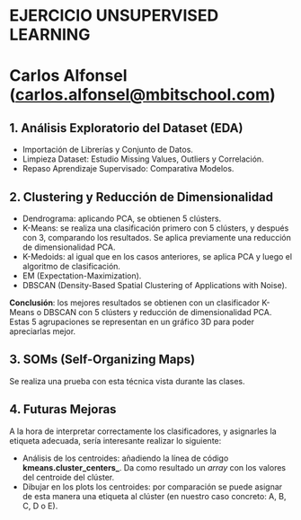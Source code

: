 # EJERCICIO UNSUPERVISED LEARNING
# Carlos Alfonsel (carlos.alfonsel@mbitschool.com)

## 1. Análisis Exploratorio del Dataset (EDA)

- Importación de Librerías y Conjunto de Datos.
- Limpieza Dataset: Estudio Missing Values, Outliers y Correlación.
- Repaso Aprendizaje Supervisado: Comparativa Modelos.

## 2. Clustering y Reducción de Dimensionalidad

- Dendrograma: aplicando PCA, se obtienen 5 clústers.
- K-Means: se realiza una clasificación primero con 5 clústers, y después con 3, comparando los resultados. Se aplica previamente una reducción de dimensionalidad PCA.
- K-Medoids: al igual que en los casos anteriores, se aplica PCA y luego el algoritmo de clasificación.
- EM (Expectation-Maximization).
- DBSCAN (Density-Based Spatial Clustering of Applications with Noise).

**Conclusión**: los mejores resultados se obtienen con un clasificador K-Means o DBSCAN con 5 clústers y reducción de dimensionalidad PCA. Estas 5 agrupaciones se representan en un gráfico 3D para poder apreciarlas mejor.

## 3. SOMs (Self-Organizing Maps)

Se realiza una prueba con esta técnica vista durante las clases.

## 4. Futuras Mejoras

A la hora de interpretar correctamente los clasificadores, y asignarles la etiqueta adecuada, sería interesante realizar lo siguiente:

- Análisis de los centroides: añadiendo la línea de código **kmeans.cluster_centers_**. Da como resultado un *array* con los valores del centroide del clúster.
- Dibujar en los plots los centroides: por comparación se puede asignar de esta manera una etiqueta al clúster (en nuestro caso concreto: A, B, C, D o E).
